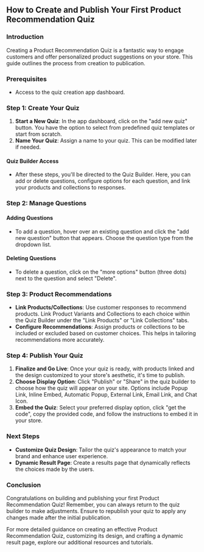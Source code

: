 ## How to Create and Publish Your First Product Recommendation Quiz

### Introduction
Creating a Product Recommendation Quiz is a fantastic way to engage customers and offer personalized product suggestions on your store. This guide outlines the process from creation to publication.

### Prerequisites
- Access to the quiz creation app dashboard.

### Step 1: Create Your Quiz

1. **Start a New Quiz**: In the app dashboard, click on the "add new quiz" button. You have the option to select from predefined quiz templates or start from scratch.
2. **Name Your Quiz**: Assign a name to your quiz. This can be modified later if needed.

#### Quiz Builder Access
- After these steps, you'll be directed to the Quiz Builder. Here, you can add or delete questions, configure options for each question, and link your products and collections to responses.

### Step 2: Manage Questions

#### Adding Questions
- To add a question, hover over an existing question and click the "add new question" button that appears. Choose the question type from the dropdown list.

#### Deleting Questions
- To delete a question, click on the "more options" button (three dots) next to the question and select "Delete".

### Step 3: Product Recommendations

- **Link Products/Collections**: Use customer responses to recommend products. Link Product Variants and Collections to each choice within the Quiz Builder under the "Link Products" or "Link Collections" tabs.
- **Configure Recommendations**: Assign products or collections to be included or excluded based on customer choices. This helps in tailoring recommendations more accurately.

### Step 4: Publish Your Quiz

1. **Finalize and Go Live**: Once your quiz is ready, with products linked and the design customized to your store's aesthetic, it's time to publish.
2. **Choose Display Option**: Click "Publish" or "Share" in the quiz builder to choose how the quiz will appear on your site. Options include Popup Link, Inline Embed, Automatic Popup, External Link, Email Link, and Chat Icon.
3. **Embed the Quiz**: Select your preferred display option, click "get the code", copy the provided code, and follow the instructions to embed it in your store.

### Next Steps

- **Customize Quiz Design**: Tailor the quiz's appearance to match your brand and enhance user experience.
- **Dynamic Result Page**: Create a results page that dynamically reflects the choices made by the users.

### Conclusion

Congratulations on building and publishing your first Product Recommendation Quiz! Remember, you can always return to the quiz builder to make adjustments. Ensure to republish your quiz to apply any changes made after the initial publication.

For more detailed guidance on creating an effective Product Recommendation Quiz, customizing its design, and crafting a dynamic result page, explore our additional resources and tutorials.
